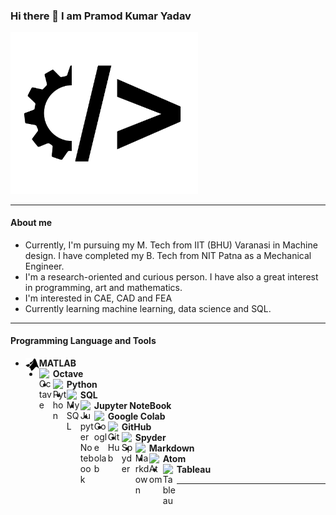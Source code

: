 ### Hi there 👋 I am Pramod Kumar Yadav
<img src="https://raw.githubusercontent.com/iampramodyadav/iampramodyadav/c5f6ce960d79c3cb2be0956c1fe34dcec45d06a2/mech-code1.svg" width="300">

---

#### About me
-  Currently, I'm pursuing my M. Tech from IIT (BHU) Varanasi in Machine design. I have completed my B. Tech from NIT Patna as a Mechanical Engineer.
-  I'm a research-oriented and curious person. I have also a great interest in programming, art and mathematics.
-  I'm interested in CAE, CAD and FEA
-  Currently learning machine learning, data science and SQL.

---

#### Programming Language and Tools

- <img align="left" alt="MATLAB" width="22px" src="https://github.com/iampramodyadav/iampramodyadav/blob/main/mathworks.svg" />  **MATLAB**
- <img align="left" alt="Octave" width="22px" src="https://simpleicons.org/icons/octave.svg" /> **Octave**
- <img align="left" alt="Python" width="22px" src="https://cdn.jsdelivr.net/npm/simple-icons@v3/icons/python.svg" />  **Python**
- <img align="left" alt="MySQL" width="22px" src="https://simpleicons.org/icons/mysql.svg" />  **SQL**
- <img align="left" alt="Jupyter Notebook" width="22px" src="https://cdn.jsdelivr.net/npm/simple-icons@3.0.1/icons/jupyter.svg" /> **Jupyter NoteBook**
- <img align="left" alt="Google olab" width="22px" src="https://simpleicons.org/icons/googlecolab.svg" /> **Google Colab**
- <img align="left" alt="GitHub" width="22px" src="https://cdn.jsdelivr.net/npm/simple-icons@v3/icons/github.svg" /> **GitHub**
- <img align="left" alt="Spyder" width="22px" src="https://simpleicons.org/icons/spyderide.svg" /> **Spyder**
- <img align="left" alt="Markdown" width="22px" src="https://simpleicons.org/icons/markdown.svg" /> **Markdown**
- <img align="left" alt="Atom" width="22px" src="https://simpleicons.org/icons/atom.svg" />  **Atom**
- <img align="left" alt="Tableau" width="22px" src="https://simpleicons.org/icons/tableau.svg" />  **Tableau**
---
